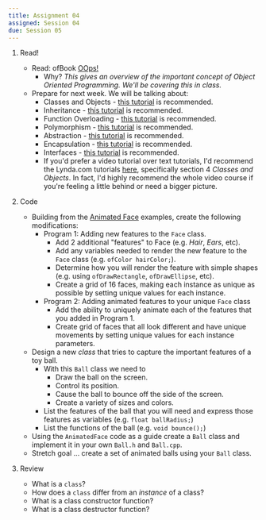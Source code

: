 ```yaml
---
title: Assignment 04
assigned: Session 04
due: Session 05
---
```


1. Read!
    - Read: ofBook [OOps!](http://openframeworks.cc/ofBook/chapters/OOPs!.html)
        - Why? _This gives an overview of the important concept of Object Oriented Programming. We'll be covering this in class._
    - Prepare for next week.  We will be talking about:
        - Classes and Objects - [this tutorial](http://www.tutorialspoint.com/cplusplus/cpp_classes_objects.htm) is recommended.
        - Inheritance - [this tutorial](http://www.tutorialspoint.com/cplusplus/cpp_inheritance.htm) is recommended.
        - Function Overloading - [this tutorial](http://www.tutorialspoint.com/cplusplus/cpp_overloading.htm) is recommended.
        - Polymorphism - [this tutorial](http://www.tutorialspoint.com/cplusplus/cpp_polymorphism.htm) is recommended.
        - Abstraction - [this tutorial](http://www.tutorialspoint.com/cplusplus/cpp_data_abstraction.htm) is recommended.
        - Encapsulation - [this tutorial](http://www.tutorialspoint.com/cplusplus/cpp_data_encapsulation.htm) is recommended.
        - Interfaces - [this tutorial](http://www.tutorialspoint.com/cplusplus/cpp_interfaces.htm) is recommended.
        - If you'd prefer a video tutorial over text tutorials, I'd recommend the Lynda.com tutorials [here](http://www.lynda.com/C-tutorials/C-Essential-Training/182674-2.html), specifically section 4 _Classes and Objects_.  In fact, I'd highly recommend the whole video course if you're feeling a little behind or need a bigger picture.
2. Code
    - Building from the [Animated Face](https://github.com/SAIC-ATS/ARTTECH-3135/tree/master/Session_04) examples, create the following modifications:
        - Program 1: Adding new features to the `Face` class.
            - Add 2 additional "features" to Face (e.g. _Hair_, _Ears_, etc).
            - Add any variables needed to render the new feature to the `Face` class (e.g. `ofColor hairColor;`).
            - Determine how you will render the feature with simple shapes (e.g. using `ofDrawRectangle`, `ofDrawEllipse`, etc).
            - Create a grid of 16 faces, making each instance as unique as possible by setting unique values for each instance.
        - Program 2: Adding animated features to your unique `Face` class  
            - Add the ability to uniquely animate each of the features that you added in Program 1.
            - Create grid of faces that all look different and have unique movements by setting unique values for each instance parameters.
    - Design a new _class_ that tries to capture the important features of a toy ball.
        - With this `Ball` class we need to
            - Draw the ball on the screen.
            - Control its position.
            - Cause the ball to bounce off the side of the screen.
            - Create a variety of sizes and colors.
        - List the features of the ball that you will need and express those features as variables (e.g. `float ballRadius;`)
        - List the functions of the ball (e.g. `void bounce();`)
    - Using the `AnimatedFace` code as a guide create a `Ball` class and implement it in your own `Ball.h` and `Ball.cpp`.
    - Stretch goal ... create a set of animated balls using your `Ball` class.

3. Review
    - What is a `class`?
    - How does a `class` differ from an _instance_ of a class?
    - What is a class constructor function?
    - What is a class destructor function?
